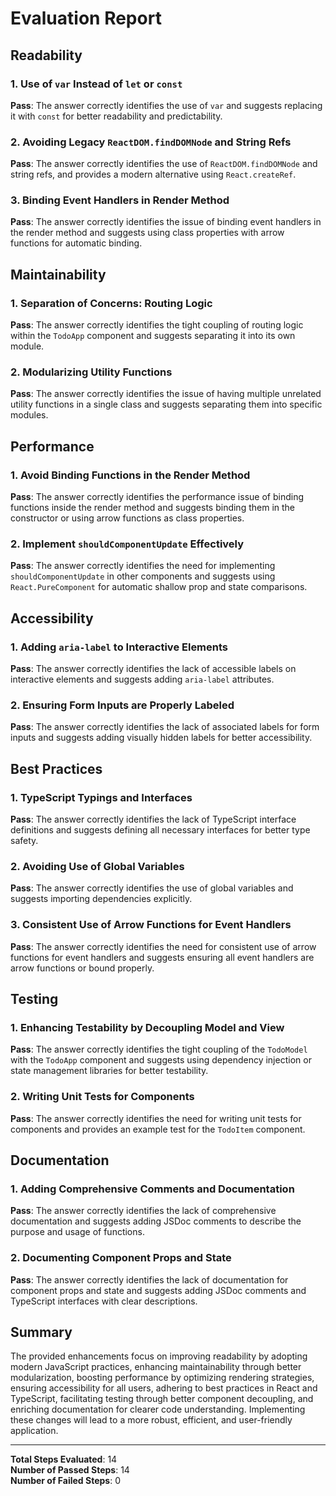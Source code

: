 # Evaluation Report

## Readability

### 1. Use of `var` Instead of `let` or `const`
**Pass**: The answer correctly identifies the use of `var` and suggests replacing it with `const` for better readability and predictability.

### 2. Avoiding Legacy `ReactDOM.findDOMNode` and String Refs
**Pass**: The answer correctly identifies the use of `ReactDOM.findDOMNode` and string refs, and provides a modern alternative using `React.createRef`.

### 3. Binding Event Handlers in Render Method
**Pass**: The answer correctly identifies the issue of binding event handlers in the render method and suggests using class properties with arrow functions for automatic binding.

## Maintainability

### 1. Separation of Concerns: Routing Logic
**Pass**: The answer correctly identifies the tight coupling of routing logic within the `TodoApp` component and suggests separating it into its own module.

### 2. Modularizing Utility Functions
**Pass**: The answer correctly identifies the issue of having multiple unrelated utility functions in a single class and suggests separating them into specific modules.

## Performance

### 1. Avoid Binding Functions in the Render Method
**Pass**: The answer correctly identifies the performance issue of binding functions inside the render method and suggests binding them in the constructor or using arrow functions as class properties.

### 2. Implement `shouldComponentUpdate` Effectively
**Pass**: The answer correctly identifies the need for implementing `shouldComponentUpdate` in other components and suggests using `React.PureComponent` for automatic shallow prop and state comparisons.

## Accessibility

### 1. Adding `aria-label` to Interactive Elements
**Pass**: The answer correctly identifies the lack of accessible labels on interactive elements and suggests adding `aria-label` attributes.

### 2. Ensuring Form Inputs are Properly Labeled
**Pass**: The answer correctly identifies the lack of associated labels for form inputs and suggests adding visually hidden labels for better accessibility.

## Best Practices

### 1. TypeScript Typings and Interfaces
**Pass**: The answer correctly identifies the lack of TypeScript interface definitions and suggests defining all necessary interfaces for better type safety.

### 2. Avoiding Use of Global Variables
**Pass**: The answer correctly identifies the use of global variables and suggests importing dependencies explicitly.

### 3. Consistent Use of Arrow Functions for Event Handlers
**Pass**: The answer correctly identifies the need for consistent use of arrow functions for event handlers and suggests ensuring all event handlers are arrow functions or bound properly.

## Testing

### 1. Enhancing Testability by Decoupling Model and View
**Pass**: The answer correctly identifies the tight coupling of the `TodoModel` with the `TodoApp` component and suggests using dependency injection or state management libraries for better testability.

### 2. Writing Unit Tests for Components
**Pass**: The answer correctly identifies the need for writing unit tests for components and provides an example test for the `TodoItem` component.

## Documentation

### 1. Adding Comprehensive Comments and Documentation
**Pass**: The answer correctly identifies the lack of comprehensive documentation and suggests adding JSDoc comments to describe the purpose and usage of functions.

### 2. Documenting Component Props and State
**Pass**: The answer correctly identifies the lack of documentation for component props and state and suggests adding JSDoc comments and TypeScript interfaces with clear descriptions.

## Summary

The provided enhancements focus on improving readability by adopting modern JavaScript practices, enhancing maintainability through better modularization, boosting performance by optimizing rendering strategies, ensuring accessibility for all users, adhering to best practices in React and TypeScript, facilitating testing through better component decoupling, and enriching documentation for clearer code understanding. Implementing these changes will lead to a more robust, efficient, and user-friendly application.

---

**Total Steps Evaluated**: 14  
**Number of Passed Steps**: 14  
**Number of Failed Steps**: 0